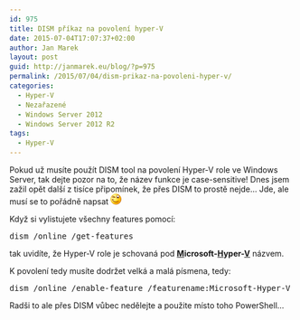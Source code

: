 ```yaml
---
id: 975
title: DISM příkaz na povolení hyper-V
date: 2015-07-04T17:07:37+02:00
author: Jan Marek
layout: post
guid: http://janmarek.eu/blog/?p=975
permalink: /2015/07/04/dism-prikaz-na-povoleni-hyper-v/
categories:
  - Hyper-V
  - Nezařazené
  - Windows Server 2012
  - Windows Server 2012 R2
tags:
  - Hyper-V
---
```

Pokud už musíte použít DISM tool na povolení Hyper-V role ve Windows Server, tak dejte pozor na to, že název funkce je case-sensitive! Dnes jsem zažil opět další z tisíce připomínek, že přes DISM to prostě nejde… Jde, ale musí se to pořádně napsat <img class="wlEmoticon wlEmoticon-winkingsmile" style="border-style: none;" src="/wp-content/uploads/2015/09/wlEmoticon-winkingsmile.png" alt="Winking smile" /> 

Když si vylistujete všechny features pomocí:

<pre>dism /online /get-features</pre>

tak uvidíte, že Hyper-V role je schovaná pod **<u>M</u>icrosoft-<u>H</u>yper-<u>V</u>** názvem.

K povolení tedy musíte dodržet velká a malá písmena, tedy:

<pre>dism /online /enable-feature /featurename:Microsoft-Hyper-V</pre>

Radši to ale přes DISM vůbec nedělejte a použite místo toho PowerShell…

